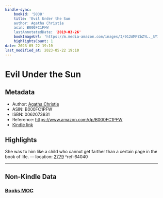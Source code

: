 ```yaml
---
kindle-sync:
    bookId: '5038'
    title: 'Evil Under the Sun
    author: Agatha Christie
    asin: B000FC1PFW
    lastAnnotatedDate: '2019-03-26'
    bookImageUrl: 'https://m.media-amazon.com/images/I/912AMPZbZYL._SY160.jpg'
    highlightsCount: 1
date: 2023-05-22 19:10
last_modified_at: 2023-05-22 19:10
---
```


# Evil Under the Sun

## Metadata

-   Author: [Agatha Christie](https://www.amazon.comundefined)
-   ASIN: B000FC1PFW
-   ISBN: 0062073931
-   Reference: https://www.amazon.com/dp/B000FC1PFW
-   [Kindle link](kindle://book?action=open&asin=B000FC1PFW)

## Highlights

She was to him like a child who cannot get farther than a certain page in the book of life. — location: [2779](kindle://book?action=open&asin=B000FC1PFW&location=2779) ^ref-64040

---

## Non-Kindle Data

### [Books MOC](Books%20MOC.md)
